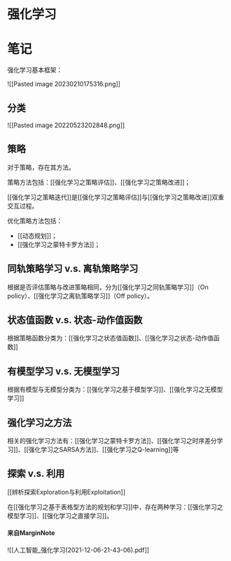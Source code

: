 # 强化学习



# 笔记


强化学习基本框架：

![[Pasted image 20230210175316.png]]



## 分类

![[Pasted image 20220523202848.png]]



## 策略

对于策略，存在其方法。

策略方法包括：[[强化学习之策略评估]]、[[强化学习之策略改进]]；

[[强化学习之策略迭代]]是[[强化学习之策略评估]]与[[强化学习之策略改进]]双重交互过程。




优化策略方法包括：
- [[动态规划]]；
- [[强化学习之蒙特卡罗方法]]；

## 同轨策略学习 v.s. 离轨策略学习

根据是否评估策略与改进策略相同，分为[[强化学习之同轨策略学习]]（On policy）、[[强化学习之离轨策略学习]]（Off policy）。

## 状态值函数 v.s. 状态-动作值函数

根据策略函数分类为：[[强化学习之状态值函数]]、[[强化学习之状态-动作值函数]]

## 有模型学习 v.s. 无模型学习

根据有模型与无模型分类为：[[强化学习之基于模型学习]]、[[强化学习之无模型学习]]

## 强化学习之方法

相关的强化学习方法有：[[强化学习之蒙特卡罗方法]]、[[强化学习之时序差分学习]]、[[强化学习之SARSA方法]]、[[强化学习之Q-learning]]等

## 探索 v.s. 利用

[[辨析探索Exploration与利用Exploitation]]


在[[强化学习之基于表格型方法的规划和学习]]中，存在两种学习：[[强化学习之模型学习]]、[[强化学习之直接学习]]。






#### 来自MarginNote

![[人工智能_强化学习(2021-12-06-21-43-06).pdf]]



